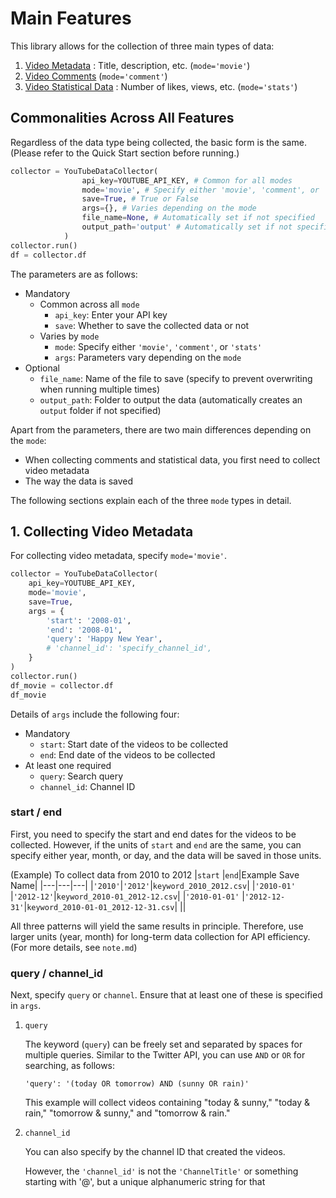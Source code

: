# Main Features
This library allows for the collection of three main types of data:
1. [Video Metadata](#1-collecting-video-metadata) : Title, description, etc. (`mode='movie'`)
2. [Video Comments](#2-collecting-video-comments) (`mode='comment'`)
3. [Video Statistical Data](#3-collecting-video-statistics) : Number of likes, views, etc. (`mode='stats'`)

## Commonalities Across All Features
Regardless of the data type being collected, the basic form is the same. (Please refer to the Quick Start section before running.)
``` Python
collector = YouTubeDataCollector(
                api_key=YOUTUBE_API_KEY, # Common for all modes
                mode='movie', # Specify either 'movie', 'comment', or 'stats'
                save=True, # True or False
                args={}, # Varies depending on the mode
                file_name=None, # Automatically set if not specified
                output_path='output' # Automatically set if not specified
            )
collector.run()
df = collector.df
```
The parameters are as follows:
- Mandatory
    - Common across all `mode`
        - `api_key`: Enter your API key
        - `save`: Whether to save the collected data or not
    - Varies by `mode`
        - `mode`: Specify either `'movie'`, `'comment'`, or `'stats'`
        - `args`: Parameters vary depending on the `mode`
- Optional
    - `file_name`: Name of the file to save (specify to prevent overwriting when running multiple times)
    - `output_path`: Folder to output the data (automatically creates an `output` folder if not specified)

Apart from the parameters, there are two main differences depending on the `mode`:
- When collecting comments and statistical data, you first need to collect video metadata
- The way the data is saved

The following sections explain each of the three `mode` types in detail.

## 1. Collecting Video Metadata
For collecting video metadata, specify `mode='movie'`.
``` Python
collector = YouTubeDataCollector(
    api_key=YOUTUBE_API_KEY,
    mode='movie',
    save=True,
    args = {
        'start': '2008-01',
        'end': '2008-01',
        'query': 'Happy New Year',
        # 'channel_id': 'specify_channel_id',
    }
)
collector.run()
df_movie = collector.df
df_movie
```

Details of `args` include the following four:
- Mandatory
    - `start`: Start date of the videos to be collected
    - `end`: End date of the videos to be collected
- At least one required
    - `query`: Search query
    - `channel_id`: Channel ID

### start / end
First, you need to specify the start and end dates for the videos to be collected. However, if the units of `start` and `end` are the same, you can specify either year, month, or day, and the data will be saved in those units.

(Example) To collect data from 2010 to 2012
|`start` |`end`|Example Save Name|
|---|---|---|
|`'2010'`|`'2012'`|`keyword_2010_2012.csv`|
|`'2010-01'`  |`'2012-12'`|`keyword_2010-01_2012-12.csv`|
|`'2010-01-01'`  |`'2012-12-31'`|`keyword_2010-01-01_2012-12-31.csv`|
||

All three patterns will yield the same results in principle. Therefore, use larger units (year, month) for long-term data collection for API efficiency. (For more details, see `note.md`)

### query / channel_id
Next, specify `query` or `channel`. Ensure that at least one of these is specified in `args`.

1. `query`

    The keyword (`query`) can be freely set and separated by spaces for multiple queries. Similar to the Twitter API, you can use `AND` or `OR` for searching, as follows:
    ```
    'query': '(today OR tomorrow) AND (sunny OR rain)'
    ```
    This example will collect videos containing "today & sunny," "today & rain," "tomorrow & sunny," and "tomorrow & rain."

2. `channel_id`

    You can also specify by the channel ID that created the videos.

    However, the `'channel_id'` is not the `'ChannelTitle'` or something starting with '@', but a unique alphanumeric string for that